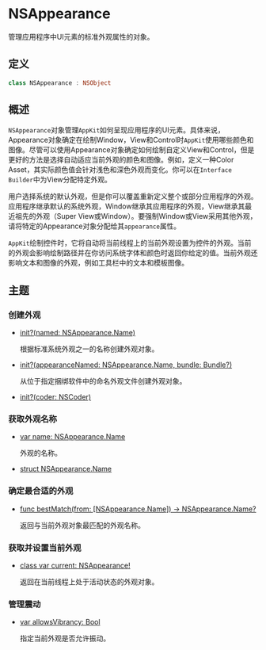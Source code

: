 # NSAppearance

管理应用程序中UI元素的标准外观属性的对象。

## 定义

```swift
class NSAppearance : NSObject
```

## 概述

`NSAppearance`对象管理`AppKit`如何呈现应用程序的UI元素。具体来说，Appearance对象确定在绘制Window，View和Control时`AppKit`使用哪些颜色和图像。尽管可以使用Appearance对象确定如何绘制自定义View和Control，但是更好的方法是选择自动适应当前外观的颜色和图像。例如，定义一种Color Asset，其实际颜色值会针对浅色和深色外观而变化。你可以在`Interface Builder`中为View分配特定外观。

用户选择系统的默认外观，但是你可以覆盖重新定义整个或部分应用程序的外观。应用程序继承默认的系统外观，Window继承其应用程序的外观，View继承其最近祖先的外观（Super View或Window）。要强制Window或View采用其他外观，请将特定的Appearance对象分配给其`appearance`属性。

`AppKit`绘制控件时，它将自动将当前线程上的当前外观设置为控件的外观。当前的外观会影响绘制路径并在你访问系统字体和颜色时返回你给定的值。当前外观还影响文本和图像的外观，例如工具栏中的文本和模板图像。


## 主题

### 创建外观

* [init?(named: NSAppearance.Name)]()

    根据标准系统外观之一的名称创建外观对象。

* [init?(appearanceNamed: NSAppearance.Name, bundle: Bundle?)]()

    从位于指定捆绑软件中的命名外观文件创建外观对象。

* [init?(coder: NSCoder)]()

### 获取外观名称


* [var name: NSAppearance.Name]()

    外观的名称。

* [struct NSAppearance.Name]()

### 确定最合适的外观

* [func bestMatch(from: [NSAppearance.Name]) -> NSAppearance.Name?]()

    返回与当前外观对象最匹配的外观名称。

### 获取并设置当前外观

* [class var current: NSAppearance!]()

    返回在当前线程上处于活动状态的外观对象。

### 管理震动

* [var allowsVibrancy: Bool]()

    指定当前外观是否允许振动。